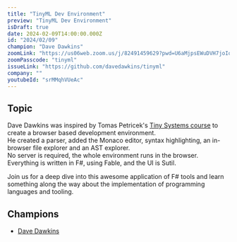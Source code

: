 ```yaml
---
title: "TinyML Dev Environment"
preview: "TinyML Dev Environment"
isDraft: true
date: 2024-02-09T14:00:00.000Z
id: "2024/02/09"
champion: "Dave Dawkins"
zoomLink: "https://us06web.zoom.us/j/82491459629?pwd=U6aMjpsEWuDVH7joIqS2ii1PojrR6a.1"
zoomPasscode: "tinyml"
issueLink: "https://github.com/davedawkins/tinyml"
company: ""
youtubeId: "srMMqhVUeAc"
---
```


## Topic

Dave Dawkins was inspired by Tomas Petricek's [Tiny Systems course](https://d3s.mff.cuni.cz/teaching/nprg077/) to create a browser based development environment.  
He created a parser, added the Monaco editor, syntax highlighting, an in-browser file explorer and an AST explorer.  
No server is required, the whole environment runs in the browser. Everything is written in F#, using Fable, and the UI is Sutil.

Join us for a deep dive into this awesome application of F# tools and learn something along the way about the implementation of programming languages and tooling.

## Champions

- [Dave Dawkins](https://twitter.com/DaveDawkins)
